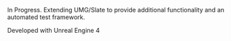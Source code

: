 In Progress. Extending UMG/Slate to provide additional functionality and an automated test framework.

Developed with Unreal Engine 4
